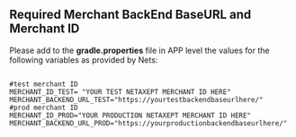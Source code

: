 ## Required Merchant BackEnd BaseURL and Merchant ID

Please add to the **gradle.properties** file in APP level the values for the following variables as provided by Nets: 

```

#test merchant ID
MERCHANT_ID_TEST= "YOUR TEST NETAXEPT MERCHANT ID HERE"
MERCHANT_BACKEND_URL_TEST="https://yourtestbackendbaseurlhere/"
#prod merchant ID
MERCHANT_ID_PROD="YOUR PRODUCTION NETAXEPT MERCHANT ID HERE"
MERCHANT_BACKEND_URL_PROD="https://yourproductionbackendbaseurlhere/"

```
